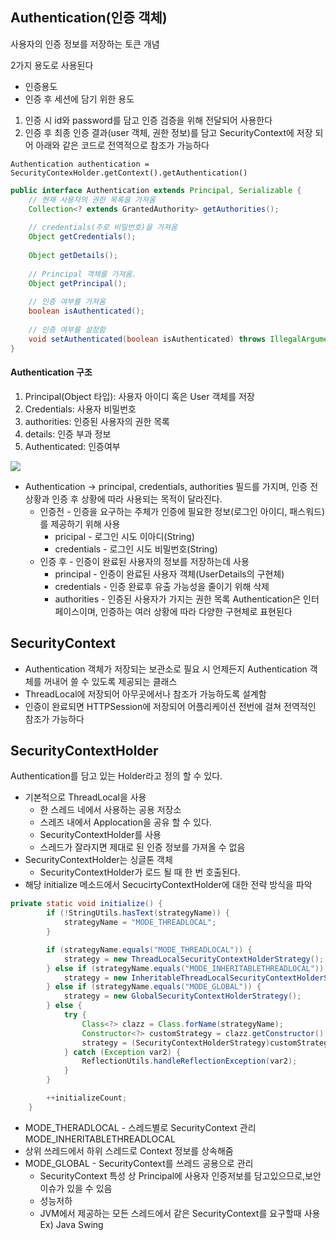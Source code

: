 ## Authentication(인증 객체)

사용자의 인증 정보를 저장하는 토큰 개념

2가지 용도로 사용된다
- 인증용도
- 인증 후 세션에 담기 위한 용도

1. 인증 시 id와 password를 담고 인증 검증을 위해 전달되어 사용한다
2. 인증 후 최종 인증 결과(user 객체, 권한 정보)를 담고 SecurityContext에 저장 되어 아래와 같은 코드로 전역적으로 참조가 가능하다

`Authentication authentication = SecurityContexHolder.getContext().getAuthentication()`

```java
public interface Authentication extends Principal, Serializable {
    // 현재 사용자의 권한 목록을 가져옴
    Collection<? extends GrantedAuthority> getAuthorities();
    
    // credentials(주로 비밀번호)을 가져옴
    Object getCredentials();
    
    Object getDetails();
    
    // Principal 객체를 가져옴.
    Object getPrincipal();
    
    // 인증 여부를 가져옴
    boolean isAuthenticated();
    
    // 인증 여부를 설정함
    void setAuthenticated(boolean isAuthenticated) throws IllegalArgumentException;
}
```


#### Authentication 구조

1. Principal(Object 타입): 사용자 아이디 혹은 User 객체를 저장
2. Credentials: 사용자 비밀번호
3. authorities: 인증된 사용자의 권한 목록
4. details: 인증 부과 정보
5. Authenticated: 인증여부

![](https://velog.velcdn.com/images%2Fgmtmoney2357%2Fpost%2F86e9b644-b56e-4928-82e2-8a5bd40a0463%2F%E1%84%89%E1%85%B3%E1%84%8F%E1%85%B3%E1%84%85%E1%85%B5%E1%86%AB%E1%84%89%E1%85%A3%E1%86%BA%202022-03-01%20%E1%84%8B%E1%85%A9%E1%84%92%E1%85%AE%202.29.33.png)

- Authentication -> principal, credentials, authorities 필드를 가지며, 인증 전 상황과 인증 후 상황에 따라 사용되는 목적이 달라진다.
    - 인증전 - 인증을 요구하는 주체가 인증에 필요한 정보(로그인 아이디, 패스워드)를 제공하기 위해 사용
        - pricipal - 로그인 시도 이아디(String)
        - credentials - 로그인 시도 비밀번호(String)
    - 인증 후 - 인증이 완료된 사용자의 정보를 저장하는데 사용
        - principal - 인증이 완료된 사용자 객체(UserDetails의 구현체)
        - credentials - 인증 완료후 유출 가능성을 줄이기 위해 삭제
        - authorities - 인증된 사용자가 가지는 권한 목록
Authentication은 인터페이스이며, 인증하는 여러 상황에 따라 다양한 구현체로 표현된다

## SecurityContext

- Authentication 객체가 저장되는 보관소로 필요 시 언제든지 Authentication 객체를 꺼내어 쓸 수 있도록 제공되는 클래스
- ThreadLocal에 저장되어 아무곳에서나 참조가 가능하도록 설계함
- 인증이 완료되면 HTTPSession에 저장되어 어플리케이션 전번에 걸쳐 전역적인 참조가 가능하다

## SecurityContextHolder

Authentication를 담고 있는 Holder라고 정의 할 수 있다.

- 기본적으로 ThreadLocal을 사용
    - 한 스레드 네에서 사용하는 공용 저장소
    - 스레즈 내에서 Applocation을 공유 할 수 있다.
    - SecurityContextHolder를 사용
    - 스레드가 잘라지면 제대로 된 인증 정보를 가져올 수 없음
- SecurityContextHolder는 싱글톤 객체
    - SecurityContextHolder가 로드 될 때 한 번 호출된다.
- 해당 initialize 메소드에서 SecucirtyContextHolder에 대한 전략 방식을 파악

```java
private static void initialize() {
        if (!StringUtils.hasText(strategyName)) {
            strategyName = "MODE_THREADLOCAL";
        }

        if (strategyName.equals("MODE_THREADLOCAL")) {
            strategy = new ThreadLocalSecurityContextHolderStrategy();
        } else if (strategyName.equals("MODE_INHERITABLETHREADLOCAL")) {
            strategy = new InheritableThreadLocalSecurityContextHolderStrategy();
        } else if (strategyName.equals("MODE_GLOBAL")) {
            strategy = new GlobalSecurityContextHolderStrategy();
        } else {
            try {
                Class<?> clazz = Class.forName(strategyName);
                Constructor<?> customStrategy = clazz.getConstructor();
                strategy = (SecurityContextHolderStrategy)customStrategy.newInstance();
            } catch (Exception var2) {
                ReflectionUtils.handleReflectionException(var2);
            }
        }

        ++initializeCount;
    }
```

- MODE_THERADLOCAL - 스레드별로 SecurityContext 관리
MODE_INHERITABLETHREADLOCAL 
- 상위 쓰레드에서 하위 스레드로 Context 정보를 상속해줌
- MODE_GLOBAL - SecurityContext를 쓰레드 공용으로 관리
    - SecurityContext 특성 상 Principal에 사용자 인증저보를 담고있으므로,보안 이슈가 있을 수 있음
    - 성능저하
    - JVM에서 제공하는 모든 스레드에서 같은 SecurityContext를 요구할때 사용
Ex) Java Swing